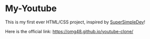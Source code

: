 # My-Youtube

This is my first ever HTML/CSS project, inspired by [SuperSimpleDev](https://www.youtube.com/watch?v=G3e-cpL7ofc&t=19404s)!

Here is the official link: https://omg48.github.io/youtube-clone/

